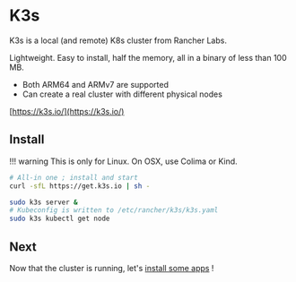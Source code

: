 # K3s 

K3s is a local (and remote) K8s cluster from Rancher Labs.

Lightweight. Easy to install, half the memory, all in a binary of less than 100 MB.

- Both ARM64 and ARMv7 are supported
- Can create a real cluster with different physical nodes

[https://k3s.io/](https://k3s.io/)

## Install

!!! warning
    This is only for Linux. On OSX, use Colima or Kind.
    
```bash
# All-in one ; install and start
curl -sfL https://get.k3s.io | sh - 

sudo k3s server &
# Kubeconfig is written to /etc/rancher/k3s/k3s.yaml
sudo k3s kubectl get node


```

## Next

Now that the cluster is running, let's [install some apps](../../app_deployment.md) !